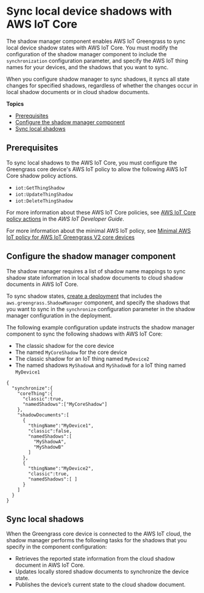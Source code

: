 # Sync local device shadows with AWS IoT Core<a name="sync-shadows-with-iot-core"></a>

The shadow manager component enables AWS IoT Greengrass to sync local device shadow states with AWS IoT Core\. You must modify the configuration of the shadow manager component to include the `synchronization` configuration parameter, and specify the AWS IoT thing names for your devices, and the shadows that you want to sync\. 

When you configure shadow manager to sync shadows, it syncs all state changes for specified shadows, regardless of whether the changes occur in local shadow documents or in cloud shadow documents\.

**Topics**
+ [Prerequisites](#shadow-sync-prereqs)
+ [Configure the shadow manager component](#configure-shadow-manager-for-sync)
+ [Sync local shadows](#sync-local-shadows)

## Prerequisites<a name="shadow-sync-prereqs"></a>

To sync local shadows to the AWS IoT Core, you must configure the Greengrass core device's AWS IoT policy to allow the following AWS IoT Core shadow policy actions\.
+ `iot:GetThingShadow`
+ `iot:UpdateThingShadow`
+ `iot:DeleteThingShadow`

For more information about these AWS IoT Core policies, see [AWS IoT Core policy actions](https://docs.aws.amazon.com/iot/latest/developerguide/iot-policy-actions.html) in the *AWS IoT Developer Guide*\.

For more information about the minimal AWS IoT policy, see [Minimal AWS IoT policy for AWS IoT Greengrass V2 core devices](device-auth.md#greengrass-core-minimal-iot-policy)

## Configure the shadow manager component<a name="configure-shadow-manager-for-sync"></a>

The shadow manager requires a list of shadow name mappings to sync shadow state information in local shadow documents to cloud shadow documents in AWS IoT Core\.

To sync shadow states, [create a deployment](create-deployments.md) that includes the `aws.greengrass.ShadowManager` component, and specify the shadows that you want to sync in the `synchronize` configuration parameter in the shadow manager configuration in the deployment\.

The following example configuration update instructs the shadow manager component to sync the following shadows with AWS IoT Core:
+  The classic shadow for the core device 
+  The named `MyCoreShadow` for the core device 
+  The classic shadow for an IoT thing named `MyDevice2` 
+ The named shadows `MyShadowA` and `MyShadowB` for a IoT thing named `MyDevice1`

```
{
  "synchronize":{
    "coreThing":{
      "classic":true,
      "namedShadows":["MyCoreShadow"]
    },
    "shadowDocuments":[
      {
        "thingName":"MyDevice1",
        "classic":false,
        "namedShadows":[
          "MyShadowA",
          "MyShadowB"
        ]
      },
      {
        "thingName":"MyDevice2",
        "classic":true,
        "namedShadows":[ ]
      }
    ]
  }
}
```

## Sync local shadows<a name="sync-local-shadows"></a>

When the Greengrass core device is connected to the AWS IoT cloud, the shadow manager performs the following tasks for the shadows that you specify in the component configuration:
+ Retrieves the reported state information from the cloud shadow document in AWS IoT Core\. 
+ Updates locally stored shadow documents to synchronize the device state\. 
+ Publishes the device’s current state to the cloud shadow document\.

